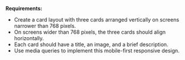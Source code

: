 **Requirements:**

- Create a card layout with three cards arranged vertically on screens narrower than 768 pixels.
- On screens wider than 768 pixels, the three cards should align horizontally.
- Each card should have a title, an image, and a brief description.
- Use media queries to implement this mobile-first responsive design.
